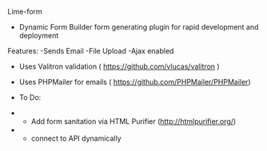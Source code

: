 Lime-form
 
 * Dynamic Form Builder form generating plugin for rapid development and deployment 
  
 
 Features:
 -Sends Email
 -File Upload 
 -Ajax enabled
 
 * Uses Valitron validation ( https://github.com/vlucas/valitron )
 * Uses PHPMailer for emails ( https://github.com/PHPMailer/PHPMailer)
 
 
 
 * To Do:
 * 	- Add form sanitation via HTML Purifier (http://htmlpurifier.org/)
 *  - connect to API dynamically
 